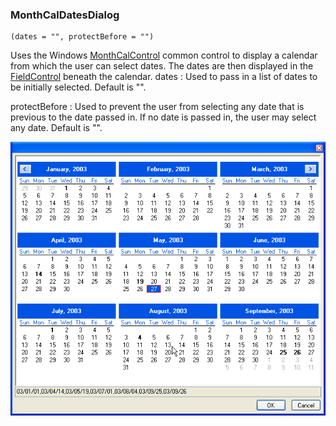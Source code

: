### MonthCalDatesDialog

``` suneido
(dates = "", protectBefore = "")
```

Uses the Windows [MonthCalControl](<MonthCalControl.md>) common control to display a calendar from which the user can select dates.  The dates are then displayed in the [FieldControl](<FieldControl.md>) beneath the calendar.
dates
: Used to pass in a list of dates to be initially selected.  Default is "".

protectBefore
: Used to prevent the user from selecting any date that is previous to the date passed in.  If no date is passed in, the user may select any date.  Default is "".

![](<../../res/MonthCalDates.png>)